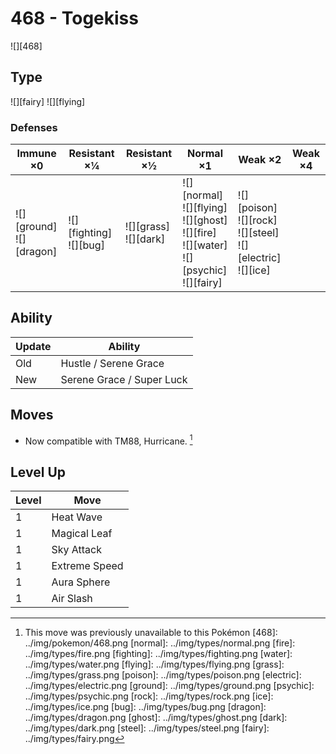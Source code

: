 # 468 - Togekiss
![][468]

## Type

![][fairy]  ![][flying]

### Defenses

Immune ×0                       | Resistant ×¼                   | Resistant ×½                 | Normal ×1                                                                                                   | Weak ×2                                                                     | Weak ×4 | 
---                             | ---                            | ---                          | ---                                                                                                         | ---                                                                         | ---     | 
![][ground]<br> ![][dragon]<br> | ![][fighting]<br> ![][bug]<br> | ![][grass]<br> ![][dark]<br> | ![][normal]<br> ![][flying]<br> ![][ghost]<br> ![][fire]<br> ![][water]<br> ![][psychic]<br> ![][fairy]<br> | ![][poison]<br> ![][rock]<br> ![][steel]<br> ![][electric]<br> ![][ice]<br> |         | 

## Ability

Update | Ability                   | 
---    | ---                       | 
Old    | Hustle / Serene Grace     | 
New    | Serene Grace / Super Luck | 

## Moves

 - Now compatible with TM88, Hurricane. [^1]

## Level Up

Level | Move          | 
---   | ---           | 
1     | Heat Wave     | 
1     | Magical Leaf  | 
1     | Sky Attack    | 
1     | Extreme Speed | 
1     | Aura Sphere   | 
1     | Air Slash     | 

[^1]: This move was previously unavailable to this Pokémon
[468]: ../img/pokemon/468.png
[normal]: ../img/types/normal.png
[fire]: ../img/types/fire.png
[fighting]: ../img/types/fighting.png
[water]: ../img/types/water.png
[flying]: ../img/types/flying.png
[grass]: ../img/types/grass.png
[poison]: ../img/types/poison.png
[electric]: ../img/types/electric.png
[ground]: ../img/types/ground.png
[psychic]: ../img/types/psychic.png
[rock]: ../img/types/rock.png
[ice]: ../img/types/ice.png
[bug]: ../img/types/bug.png
[dragon]: ../img/types/dragon.png
[ghost]: ../img/types/ghost.png
[dark]: ../img/types/dark.png
[steel]: ../img/types/steel.png
[fairy]: ../img/types/fairy.png
